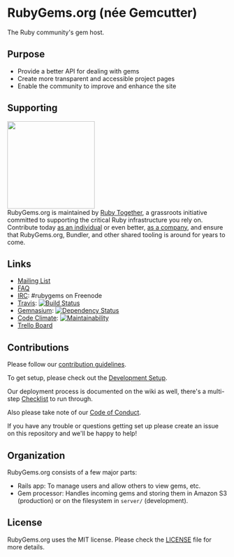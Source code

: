 # RubyGems.org (née Gemcutter)
The Ruby community's gem host.

## Purpose

* Provide a better API for dealing with gems
* Create more transparent and accessible project pages
* Enable the community to improve and enhance the site

## Supporting

<a href="https://rubytogether.org/"><img src="https://rubytogether.org/images/rubies.svg" width=200></a><br/>
  RubyGems.org is maintained by <a href="https://rubytogether.org/">Ruby Together</a>, a grassroots initiative committed to supporting the critical Ruby infrastructure you rely on. Contribute today <a href="https://rubytogether.org/developers">as an individual</a> or even better, <a href="https://rubytogether.org/companies">as a company</a>, and ensure that RubyGems.org, Bundler, and other shared tooling is around for years to come.

## Links

* [Mailing List][]
* [FAQ][]
* [IRC][]: #rubygems on Freenode
* [Travis][]: [![Build Status](https://img.shields.io/travis/rubygems/rubygems.org/master.svg)][travis]
* [Gemnasium][]: [![Dependency Status](https://img.shields.io/gemnasium/rubygems/rubygems.org.svg)][gemnasium]
* [Code Climate][]: [![Maintainability](https://api.codeclimate.com/v1/badges/7110bb3f9b765042d604/maintainability)](https://codeclimate.com/github/rubygems/rubygems.org/maintainability)
* [Trello Board][]

[mailing list]: https://groups.google.com/group/rubygems-org
[faq]: http://help.rubygems.org/kb/gemcutter/faq
[irc]: https://webchat.freenode.net/?channels=rubygems
[travis]: https://travis-ci.org/rubygems/rubygems.org
[gemnasium]: https://gemnasium.com/rubygems/rubygems.org
[code climate]: https://codeclimate.com/github/rubygems/rubygems.org
[trello board]: https://trello.com/board/rubygems-org/513f9634a7ed906115000755

## Contributions

Please follow our [contribution guidelines][].

[contribution guidelines]: https://github.com/rubygems/rubygems.org/blob/master/CONTRIBUTING.md

To get setup, please check out the [Development Setup][].

[development setup]: https://github.com/rubygems/rubygems.org/blob/master/CONTRIBUTING.md#development-setup

Our deployment process is documented on the wiki as well, there's a multi-step
[Checklist][] to run through.

[checklist]: https://github.com/rubygems/rubygems-infrastructure/wiki/Deploys

Also please take note of our [Code of Conduct](https://github.com/rubygems/rubygems.org/blob/master/CODE_OF_CONDUCT.md).

If you have any trouble or questions getting set up please create an issue on this repository and we'll be happy to help!

## Organization

RubyGems.org consists of a few major parts:

* Rails app: To manage users and allow others to view gems, etc.
* Gem processor: Handles incoming gems and storing them in Amazon S3 (production) or
  on the filesystem in `server/` (development).

## License

RubyGems.org uses the MIT license. Please check the [LICENSE][] file for more details.

[license]: https://github.com/rubygems/rubygems.org/blob/master/MIT-LICENSE
